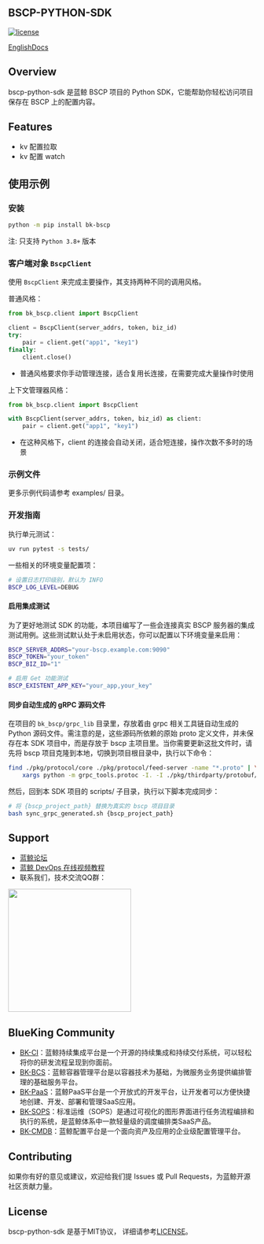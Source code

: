 ## BSCP-PYTHON-SDK

[![license](https://img.shields.io/badge/license-MIT-brightgreen.svg?style=flat)]()

[EnglishDocs](./readme_en.md)

## Overview

bscp-python-sdk 是蓝鲸 BSCP 项目的 Python SDK，它能帮助你轻松访问项目保存在 BSCP 上的配置内容。

## Features

- kv 配置拉取
- kv 配置 watch

## 使用示例

### 安装

```bash
python -m pip install bk-bscp
```

注: 只支持 `Python 3.8+` 版本

### 客户端对象 `BscpClient`

使用 `BscpClient` 来完成主要操作，其支持两种不同的调用风格。

普通风格：

```python
from bk_bscp.client import BscpClient

client = BscpClient(server_addrs, token, biz_id)
try:
    pair = client.get("app1", "key1")
finally:
    client.close()
```

- 普通风格要求你手动管理连接，适合复用长连接，在需要完成大量操作时使用

上下文管理器风格：

```python
from bk_bscp.client import BscpClient

with BscpClient(server_addrs, token, biz_id) as client:
    pair = client.get("app1", "key1")
```

- 在这种风格下，client 的连接会自动关闭，适合短连接，操作次数不多时的场景

### 示例文件

更多示例代码请参考 examples/ 目录。

### 开发指南

执行单元测试：

```bash
uv run pytest -s tests/
```

一些相关的环境变量配置项：

```bash
# 设置日志打印级别，默认为 INFO
BSCP_LOG_LEVEL=DEBUG
```

#### 启用集成测试

为了更好地测试 SDK 的功能，本项目编写了一些会连接真实 BSCP 服务器的集成测试用例。这些测试默认处于未启用状态，你可以配置以下环境变量来启用：

```bash
BSCP_SERVER_ADDRS="your-bscp.example.com:9090"
BSCP_TOKEN="your_token"
BSCP_BIZ_ID="1"

# 启用 Get 功能测试
BSCP_EXISTENT_APP_KEY="your_app,your_key"
```

#### 同步自动生成的 gRPC 源码文件

在项目的 `bk_bscp/grpc_lib` 目录里，存放着由 grpc 相关工具链自动生成的 Python 源码文件。需注意的是，这些源码所依赖的原始 proto 定义文件，并未保存在本 SDK 项目中，而是存放于 bscp 主项目里。当你需要更新这批文件时，请先将 bscp 项目克隆到本地，切换到项目根目录中，执行以下命令：

```bash
find ./pkg/protocol/core ./pkg/protocol/feed-server -name "*.proto" | \
    xargs python -m grpc_tools.protoc -I. -I ./pkg/thirdparty/protobuf/ --python_out=. --pyi_out=. --grpc_python_out=.
```

然后，回到本 SDK 项目的 scripts/ 子目录，执行以下脚本完成同步：

```bash
# 将 {bscp_project_path} 替换为真实的 bscp 项目目录
bash sync_grpc_generated.sh {bscp_project_path}
```

## Support

- [蓝鲸论坛](https://bk.tencent.com/s-mart/community)
- [蓝鲸 DevOps 在线视频教程](https://bk.tencent.com/s-mart/video/)
- 联系我们，技术交流QQ群：

<img src="https://github.com/Tencent/bk-PaaS/raw/master/docs/resource/img/bk_qq_group.png" width="250" hegiht="250" align=center />

## BlueKing Community

- [BK-CI](https://github.com/Tencent/bk-ci)：蓝鲸持续集成平台是一个开源的持续集成和持续交付系统，可以轻松将你的研发流程呈现到你面前。
- [BK-BCS](https://github.com/Tencent/bk-bcs)：蓝鲸容器管理平台是以容器技术为基础，为微服务业务提供编排管理的基础服务平台。
- [BK-PaaS](https://github.com/Tencent/bk-PaaS)：蓝鲸PaaS平台是一个开放式的开发平台，让开发者可以方便快捷地创建、开发、部署和管理SaaS应用。
- [BK-SOPS](https://github.com/Tencent/bk-sops)：标准运维（SOPS）是通过可视化的图形界面进行任务流程编排和执行的系统，是蓝鲸体系中一款轻量级的调度编排类SaaS产品。
- [BK-CMDB](https://github.com/Tencent/bk-cmdb)：蓝鲸配置平台是一个面向资产及应用的企业级配置管理平台。

## Contributing

如果你有好的意见或建议，欢迎给我们提 Issues 或 Pull Requests，为蓝鲸开源社区贡献力量。

## License

bscp-python-sdk 是基于MIT协议， 详细请参考[LICENSE](./LICENSE.txt)。
